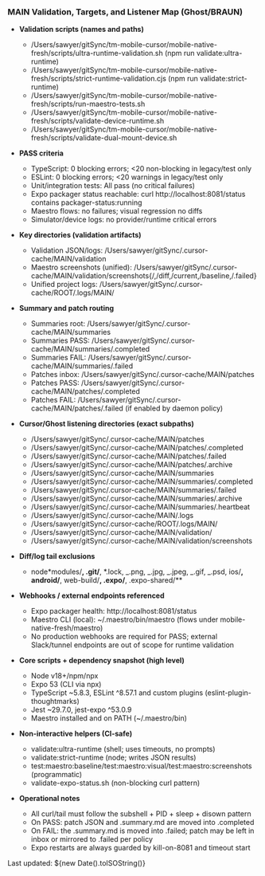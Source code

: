 ### MAIN Validation, Targets, and Listener Map (Ghost/BRAUN)

- **Validation scripts (names and paths)**
  - /Users/sawyer/gitSync/tm-mobile-cursor/mobile-native-fresh/scripts/ultra-runtime-validation.sh (npm run validate:ultra-runtime)
  - /Users/sawyer/gitSync/tm-mobile-cursor/mobile-native-fresh/scripts/strict-runtime-validation.cjs (npm run validate:strict-runtime)
  - /Users/sawyer/gitSync/tm-mobile-cursor/mobile-native-fresh/scripts/run-maestro-tests.sh
  - /Users/sawyer/gitSync/tm-mobile-cursor/mobile-native-fresh/scripts/validate-device-runtime.sh
  - /Users/sawyer/gitSync/tm-mobile-cursor/mobile-native-fresh/scripts/validate-dual-mount-device.sh

- **PASS criteria**
  - TypeScript: 0 blocking errors; <20 non-blocking in legacy/test only
  - ESLint: 0 blocking errors; <20 warnings in legacy/test only
  - Unit/integration tests: All pass (no critical failures)
  - Expo packager status reachable: curl http://localhost:8081/status contains packager-status:running
  - Maestro flows: no failures; visual regression no diffs
  - Simulator/device logs: no provider/runtime critical errors

- **Key directories (validation artifacts)**
  - Validation JSON/logs: /Users/sawyer/gitSync/.cursor-cache/MAIN/validation
  - Maestro screenshots (unified): /Users/sawyer/gitSync/.cursor-cache/MAIN/validation/screenshots{/,/diff,/current,/baseline,/.failed}
  - Unified project logs: /Users/sawyer/gitSync/.cursor-cache/ROOT/.logs/MAIN/

- **Summary and patch routing**
  - Summaries root: /Users/sawyer/gitSync/.cursor-cache/MAIN/summaries
  - Summaries PASS: /Users/sawyer/gitSync/.cursor-cache/MAIN/summaries/.completed
  - Summaries FAIL: /Users/sawyer/gitSync/.cursor-cache/MAIN/summaries/.failed
  - Patches inbox: /Users/sawyer/gitSync/.cursor-cache/MAIN/patches
  - Patches PASS: /Users/sawyer/gitSync/.cursor-cache/MAIN/patches/.completed
  - Patches FAIL: /Users/sawyer/gitSync/.cursor-cache/MAIN/patches/.failed (if enabled by daemon policy)

- **Cursor/Ghost listening directories (exact subpaths)**
  - /Users/sawyer/gitSync/.cursor-cache/MAIN/patches
  - /Users/sawyer/gitSync/.cursor-cache/MAIN/patches/.completed
  - /Users/sawyer/gitSync/.cursor-cache/MAIN/patches/.failed
  - /Users/sawyer/gitSync/.cursor-cache/MAIN/patches/.archive
  - /Users/sawyer/gitSync/.cursor-cache/MAIN/summaries
  - /Users/sawyer/gitSync/.cursor-cache/MAIN/summaries/.completed
  - /Users/sawyer/gitSync/.cursor-cache/MAIN/summaries/.failed
  - /Users/sawyer/gitSync/.cursor-cache/MAIN/summaries/.archive
  - /Users/sawyer/gitSync/.cursor-cache/MAIN/summaries/.heartbeat
  - /Users/sawyer/gitSync/.cursor-cache/MAIN/.logs
  - /Users/sawyer/gitSync/.cursor-cache/ROOT/.logs/MAIN/
  - /Users/sawyer/gitSync/.cursor-cache/MAIN/validation/
  - /Users/sawyer/gitSync/.cursor-cache/MAIN/validation/screenshots

- **Diff/log tail exclusions**
  - node*modules/**, .git/**, *.lock, _.png, _.jpg, _.jpeg, _.gif, \_.psd, ios/**, android/**, web-build/**, .expo/**, .expo-shared/\*\*

- **Webhooks / external endpoints referenced**
  - Expo packager health: http://localhost:8081/status
  - Maestro CLI (local): ~/.maestro/bin/maestro (flows under mobile-native-fresh/maestro)
  - No production webhooks are required for PASS; external Slack/tunnel endpoints are out of scope for runtime validation

- **Core scripts + dependency snapshot (high level)**
  - Node v18+/npm/npx
  - Expo 53 (CLI via npx)
  - TypeScript ~5.8.3, ESLint ^8.57.1 and custom plugins (eslint-plugin-thoughtmarks)
  - Jest ~29.7.0, jest-expo ^53.0.9
  - Maestro installed and on PATH (~/.maestro/bin)

- **Non-interactive helpers (CI-safe)**
  - validate:ultra-runtime (shell; uses timeouts, no prompts)
  - validate:strict-runtime (node; writes JSON results)
  - test:maestro:baseline/test:maestro:visual/test:maestro:screenshots (programmatic)
  - validate-expo-status.sh (non-blocking curl pattern)

- **Operational notes**
  - All curl/tail must follow the subshell + PID + sleep + disown pattern
  - On PASS: patch JSON and .summary.md are moved into .completed
  - On FAIL: the .summary.md is moved into .failed; patch may be left in inbox or mirrored to .failed per policy
  - Expo restarts are always guarded by kill-on-8081 and timeout start

Last updated: ${new Date().toISOString()}
